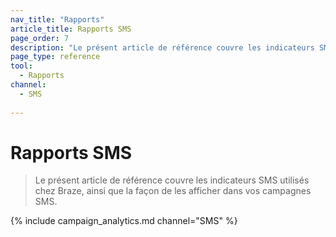 ```yaml
---
nav_title: "Rapports"
article_title: Rapports SMS
page_order: 7
description: "Le présent article de référence couvre les indicateurs SMS utilisés chez Braze, ainsi que la façon de les afficher dans vos campagnes SMS."
page_type: reference
tool:
  - Rapports
channel:
  - SMS
  
---
```


# Rapports SMS

> Le présent article de référence couvre les indicateurs SMS utilisés chez Braze, ainsi que la façon de les afficher dans vos campagnes SMS.

{% include campaign_analytics.md channel="SMS" %}


